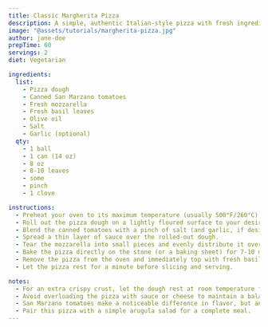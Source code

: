 ```yaml
---
title: Classic Margherita Pizza
description: A simple, authentic Italian-style pizza with fresh ingredients and a perfect crispy crust.
image: "@assets/tutorials/margherita-pizza.jpg"
author: jane-doe
prepTime: 60
servings: 2
diet: Vegetarian

ingredients:
  list:
    - Pizza dough
    - Canned San Marzano tomatoes
    - Fresh mozzarella
    - Fresh basil leaves
    - Olive oil
    - Salt
    - Garlic (optional)
  qty:
    - 1 ball
    - 1 can (14 oz)
    - 8 oz
    - 8-10 leaves
    - some
    - pinch
    - 1 clove

instructions:
  - Preheat your oven to its maximum temperature (usually 500°F/260°C) and place a pizza stone inside, if available.
  - Roll out the pizza dough on a lightly floured surface to your desired thickness.
  - Blend the canned tomatoes with a pinch of salt (and garlic, if desired) to create a simple pizza sauce.
  - Spread a thin layer of sauce over the rolled-out dough.
  - Tear the mozzarella into small pieces and evenly distribute it over the sauce.
  - Bake the pizza directly on the stone (or a baking sheet) for 7-10 minutes, or until the crust is golden and the cheese is bubbly.
  - Remove the pizza from the oven and immediately top with fresh basil leaves and a drizzle of olive oil.
  - Let the pizza rest for a minute before slicing and serving.

notes:
  - For an extra crispy crust, let the dough rest at room temperature for at least 30 minutes before rolling out.
  - Avoid overloading the pizza with sauce or cheese to maintain a balanced flavor and texture.
  - San Marzano tomatoes make a noticeable difference in flavor, but any high-quality tomatoes can work.
  - Pair this pizza with a simple arugula salad for a complete meal.
---
```

